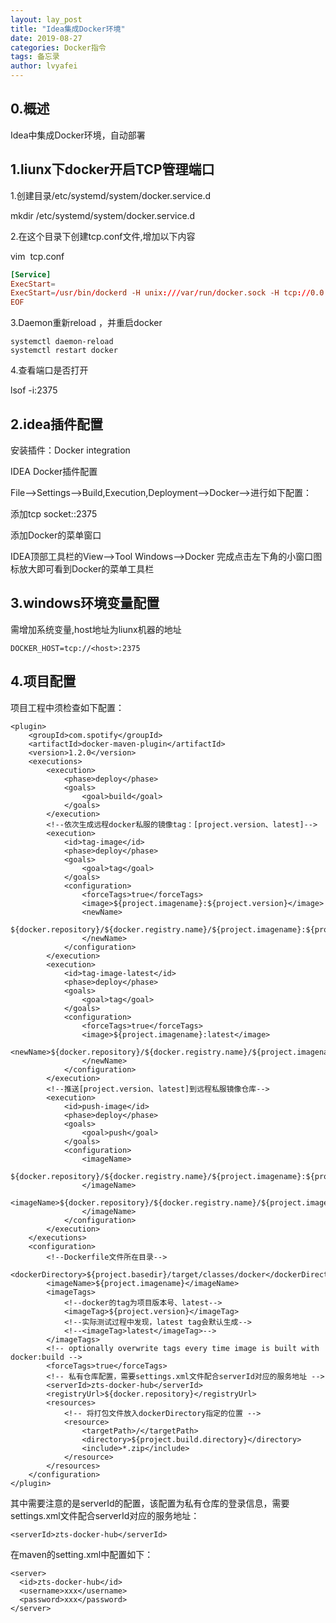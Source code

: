 ```yaml
---
layout: lay_post
title: "Idea集成Docker环境"
date: 2019-08-27
categories: Docker指令
tags: 备忘录
author: lvyafei
---
```


## 0.概述

Idea中集成Docker环境，自动部署

<!-- more -->

## 1.liunx下docker开启TCP管理端口

1.创建目录/etc/systemd/system/docker.service.d

mkdir /etc/systemd/system/docker.service.d

2.在这个目录下创建tcp.conf文件,增加以下内容 

vim  tcp.conf

```conf
[Service] 
ExecStart= 
ExecStart=/usr/bin/dockerd -H unix:///var/run/docker.sock -H tcp://0.0.0.0:2375 
EOF
```

3.Daemon重新reload ，并重启docker

```shell
systemctl daemon-reload
systemctl restart docker
```
4.查看端口是否打开

lsof -i:2375

## 2.idea插件配置

安装插件：Docker integration

IDEA Docker插件配置 

File–>Settings–>Build,Execution,Deployment–>Docker–>进行如下配置：

添加tcp socket:<ip>:2375

添加Docker的菜单窗口 

IDEA顶部工具栏的View–>Tool Windows–>Docker 完成点击左下角的小窗口图标放大即可看到Docker的菜单工具栏

## 3.windows环境变量配置

需增加系统变量,host地址为liunx机器的地址

```
DOCKER_HOST=tcp://<host>:2375
```

## 4.项目配置

项目工程中须检查如下配置：

```
<plugin>
    <groupId>com.spotify</groupId>
    <artifactId>docker-maven-plugin</artifactId>
    <version>1.2.0</version>
    <executions>
	    <execution>
	        <phase>deploy</phase>
	        <goals>
	            <goal>build</goal>
	        </goals>
	    </execution>
	    <!--依次生成远程docker私服的镜像tag：[project.version、latest]-->
	    <execution>
	        <id>tag-image</id>
	        <phase>deploy</phase>
	        <goals>
	            <goal>tag</goal>
	        </goals>
	        <configuration>
	            <forceTags>true</forceTags>
	            <image>${project.imagename}:${project.version}</image>
	            <newName>
	                ${docker.repository}/${docker.registry.name}/${project.imagename}:${project.version}
	            </newName>
	        </configuration>
	    </execution>
	    <execution>
	        <id>tag-image-latest</id>
	        <phase>deploy</phase>
	        <goals>
	            <goal>tag</goal>
	        </goals>
	        <configuration>
	            <forceTags>true</forceTags>
	            <image>${project.imagename}:latest</image>
	            <newName>${docker.repository}/${docker.registry.name}/${project.imagename}:latest
	            </newName>
	        </configuration>
	    </execution>
	    <!--推送[project.version、latest]到远程私服镜像仓库-->
	    <execution>
	        <id>push-image</id>
	        <phase>deploy</phase>
	        <goals>
	            <goal>push</goal>
	        </goals>
	        <configuration>
	            <imageName>
	                ${docker.repository}/${docker.registry.name}/${project.imagename}:${project.version}
	            </imageName>
	            <imageName>${docker.repository}/${docker.registry.name}/${project.imagename}:latest
	            </imageName>
	        </configuration>
	    </execution>
	</executions>
	<configuration>
	    <!--Dockerfile文件所在目录-->
	    <dockerDirectory>${project.basedir}/target/classes/docker</dockerDirectory>
	    <imageName>${project.imagename}</imageName>
	    <imageTags>
	        <!--docker的tag为项目版本号、latest-->
	        <imageTag>${project.version}</imageTag>
	        <!--实际测试过程中发现，latest tag会默认生成-->
	        <!--<imageTag>latest</imageTag>-->
	    </imageTags>
	    <!-- optionally overwrite tags every time image is built with docker:build -->
	    <forceTags>true</forceTags>
	    <!-- 私有仓库配置，需要settings.xml文件配合serverId对应的服务地址 -->
	    <serverId>zts-docker-hub</serverId>
	    <registryUrl>${docker.repository}</registryUrl>
	    <resources>
	        <!-- 将打包文件放入dockerDirectory指定的位置 -->
	        <resource>
	            <targetPath>/</targetPath>
	            <directory>${project.build.directory}</directory>
	            <include>*.zip</include>
	        </resource>
	    </resources>
	</configuration>
</plugin>
```

其中需要注意的是serverId的配置，该配置为私有仓库的登录信息，需要settings.xml文件配合serverId对应的服务地址：

```
<serverId>zts-docker-hub</serverId>
```

在maven的setting.xml中配置如下：

```
<server>
  <id>zts-docker-hub</id>
  <username>xxx</username>
  <password>xxx</password>
</server>
```